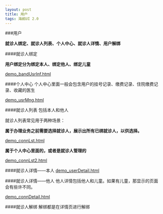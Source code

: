 ```yaml
---
layout: post
title: 用户
tags: 海鹚UI 2.0
---
```



###用户

**就诊人绑定、就诊人列表、个人中心、就诊人详情、用户解绑**

####就诊人绑定
	
**用户绑定分为绑定本人、绑定他人、绑定儿童**

[demo_bandUsrInf.html](http://uat.gzhc365.com/html/module/urm/html/bindUsrInf.html)

####个人中心
个人中心里面一般会包含用户的挂号记录、缴费记录、住院缴费记录、收藏的医生

[demo_usrMng.html](http://uat.gzhc365.com/html/module/urm/html/usrInfmng.html)

####就诊人列表
包括本人和他人

就诊人列表常见用于两种场景：

**属于办理业务之前需要选择就诊人，展示出所有已绑就诊人，以供选择。**

[demo_connLst.html](http://uat.gzhc365.com/html/module/urm/html/connList.html)

**属于个人中心里面的，或者是就诊人管理的**

[demo_connLst2.html](http://uat.gzhc365.com/html/module/urm/html/connList2.html)


####就诊人详情——本人
[demo_userDetail.html](http://uat.gzhc365.com/html/module/urm/html/connDetail_self.html)

####就诊人详情——他人
他人详情包括他人和儿童。如果有儿童，那显示的页面会有些许不同。

[demo_connDetail.html](http://uat.gzhc365.com/html/module/urm/html/connDetail.html)

####就诊人解绑
解绑都是在详情页进行解绑




